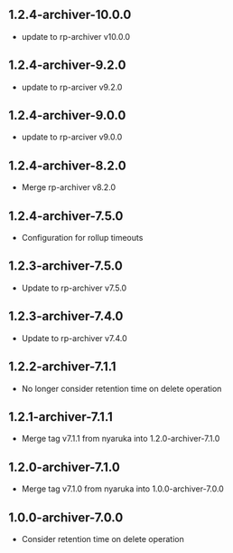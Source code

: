 1.2.4-archiver-10.0.0
----------
 * update to rp-archiver v10.0.0

1.2.4-archiver-9.2.0
----------
 * update to rp-arciver v9.2.0

1.2.4-archiver-9.0.0
----------
 * update to rp-arciver v9.0.0

1.2.4-archiver-8.2.0
----------
 * Merge rp-archiver v8.2.0

1.2.4-archiver-7.5.0
----------
 * Configuration for rollup timeouts

1.2.3-archiver-7.5.0
----------
 * Update to rp-archiver v7.5.0

1.2.3-archiver-7.4.0
----------
 * Update to rp-archiver v7.4.0

1.2.2-archiver-7.1.1
----------
 * No longer consider retention time on delete operation

1.2.1-archiver-7.1.1
----------
 * Merge tag v7.1.1 from nyaruka into 1.2.0-archiver-7.1.0

1.2.0-archiver-7.1.0
----------
 * Merge tag v7.1.0 from nyaruka into 1.0.0-archiver-7.0.0

1.0.0-archiver-7.0.0
----------
 * Consider retention time on delete operation